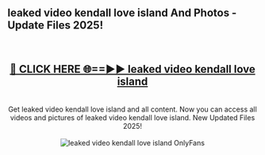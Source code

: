 <h2>leaked video kendall love island And Photos - Update Files 2025!</h2>
<br>
<div align="center">
<h2><a href="https://betterlinks.top/A2PfLJ" rel="nofollow">🔴 CLICK HERE 🌐==►► leaked video kendall love island</a></h2>
<br>
Get leaked video kendall love island and all content. Now you can access all videos and pictures of leaked video kendall love island. New Updated Files 2025!
<br>
<br>
<a href="https://betterlinks.top/A2PfLJ" rel="nofollow" data-target="animated-image.originalLink"><img src="https://i.imgur.com/dJHk4Zq.gif" alt="leaked video kendall love island OnlyFans" style="max-width: 100%; display: inline-block;" data-target="animated-image.originalImage"></a>
</div>
<br>